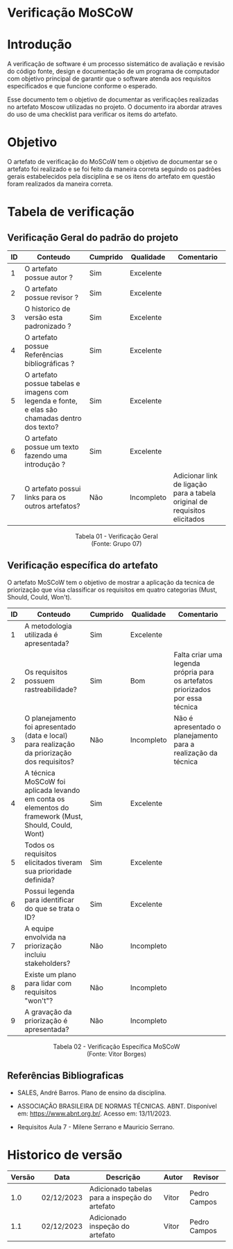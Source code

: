 
# Verificação MoSCoW

# Introdução

A verificação de software é um processo sistemático de avaliação e revisão do código fonte, design e documentação de um programa de computador com objetivo principal de garantir que o software atenda aos requisitos especificados e que funcione conforme o esperado. 

Esse documento tem o objetivo de documentar as verificações realizadas no artefato Moscow utilizadas no projeto. O documento ira abordar atraves do uso de uma checklist para verificar os items do artefato.

# Objetivo

O artefato de verificação do MoSCoW tem o objetivo de documentar se o artefato foi realizado e se foi feito da maneira correta seguindo os padrões gerais estabelecidos pela disciplina e se os itens do artefato em questão foram realizados da maneira correta.

# Tabela de verificação

## Verificação Geral do padrão do projeto

| ID | Conteudo                                                                                      | Cumprido | Qualidade | Comentario |
|----|-----------------------------------------------------------------------------------------------|----------|-----------|------------|
| 1  | O artefato possue autor ?                                                                     | Sim | Excelente | |
| 2  | O artefato possue revisor ?                                                                   | Sim | Excelente | |
| 3  | O historico de versão esta padronizado ?                                                      | Sim | Excelente | |
| 4  | O artefato possue Referências bibliográficas ?                                                | Sim | Excelente | |
| 5  | O artefato possue tabelas e imagens com legenda e fonte, e elas são chamadas dentro dos texto? | Sim | Excelente | |
| 6  | O artefato possue um texto fazendo uma introdução ?                                           | Sim | Excelente | |
| 7  | O artefato possui links para os outros artefatos?                                             | Não | Incompleto | Adicionar link de ligação para a tabela original de requisitos elicitados |

<p align="center">
Tabela 01 - Verificação Geral<br>
(Fonte: Grupo 07)
</p>

## Verificação específica do artefato

O artefato MoSCoW tem o objetivo de mostrar a aplicação da tecnica de priorização que visa classificar os requisitos em quatro categorias (Must, Should, Could, Won't).

| ID | Conteudo                                                              | Cumprido | Qualidade | Comentario |
|----|-----------------------------------------------------------------------|----------|-----------|------------|
| 1 | A metodologia utilizada é apresentada? | Sim | Excelente | |
| 2 | Os requisitos possuem rastreabilidade? | Sim | Bom | Falta criar uma legenda própria para os artefatos priorizados por essa técnica |
| 3 | O planejamento foi apresentado (data e local) para realização da priorização dos requisitos? | Não | Incompleto | Não é apresentado o planejamento para a realização da técnica |
| 4 | A técnica MoSCoW foi aplicada levando em conta os elementos do framework (Must, Should, Could, Wont) | Sim | Excelente | |
| 5 | Todos os requisitos elicitados tiveram sua prioridade definida? | Sim | Excelente | |
| 6 | Possui legenda para identificar do que se trata o ID? | Sim | Excelente | |
| 7 | A equipe envolvida na priorização incluiu stakeholders? | Não | Incompleto | |
| 8 | Existe um plano para lidar com requisitos "won't"? | Não | Incompleto | |
| 9 | A gravação da priorização é apresentada? | Não | Incompleto | |

<p align="center">
Tabela 02 - Verificação Específica MoSCoW<br>
(Fonte: Vitor Borges)
</p>

## Referências Bibliograficas

- SALES, André Barros. Plano de ensino da disciplina.

- ASSOCIAÇÃO BRASILEIRA DE NORMAS TÉCNICAS. ABNT. Disponível em: https://www.abnt.org.br/. Acesso em: 13/11/2023.

- Requisitos Aula 7 - Milene Serrano e Mauricio Serrano.

# Historico de versão

| Versão | Data       | Descrição | Autor               | Revisor |
|--------|------------|-----------|---------------------|---------|
| 1.0    | 02/12/2023 | Adicionado tabelas para a inspeção do artefato | Vitor | Pedro Campos |
| 1.1    | 02/12/2023 | Adicionado inspeção do artefato | Vitor | Pedro Campos |